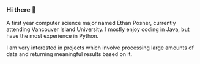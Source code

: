 ### Hi there 👋

A first year computer science major named Ethan Posner, currently attending Vancouver Island University. I mostly enjoy coding in Java, but have the most experience in Python.

I am very interested in projects which involve processing large amounts of data and returning meaningful results based on it.


<!--
- 🔭 I’m currently working with blockchain  technology
- 🌱 I’m currently learning ... 
- 👯 I’m looking to collaborate on ...
- 🤔 I’m looking for help with ...
- 💬 Ask me about ...
- 📫 How to reach me: ...
- ⚡ Fun fact: ...
-->
